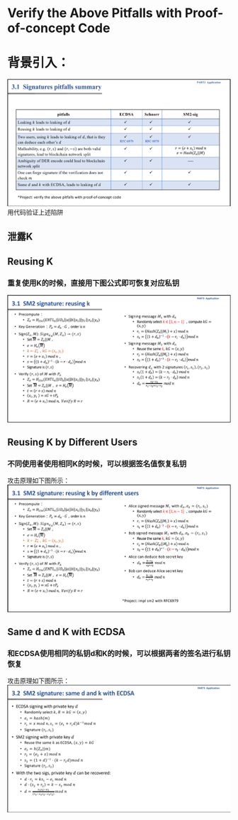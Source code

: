 # Verify the Above Pitfalls with Proof-of-concept Code  
# 背景引入：  
![Image_test](https://github.com/zhuruiqigroup35num1/homework-group-35/blob/main/image/project12_4.png)  
用代码验证上述陷阱  
## 泄露K  

## Reusing K  
### 重复使用K的时候，直接用下图公式即可恢复对应私钥  
![Image_test](https://github.com/zhuruiqigroup35num1/homework-group-35/blob/main/image/project12_1.png)  
## Reusing K by Different Users  
### 不同使用者使用相同K的时候，可以根据签名值恢复私钥  
攻击原理如下图所示：  
![Image_test](https://github.com/zhuruiqigroup35num1/homework-group-35/blob/main/image/project12_3.png)  
## Same d and K with ECDSA  
### 和ECDSA使用相同的私钥d和K的时候，可以根据两者的签名进行私钥恢复  
攻击原理如下图所示：  
![Image_test](https://github.com/zhuruiqigroup35num1/homework-group-35/blob/main/image/project12_2.png)  
